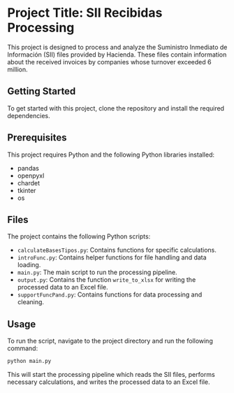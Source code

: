 # Project Title: SII Recibidas Processing

This project is designed to process and analyze the Suministro Inmediato de Información (SII) files provided by Hacienda. These files contain information about the received invoices by companies whose turnover exceeded 6 million.

## Getting Started

To get started with this project, clone the repository and install the required dependencies.

## Prerequisites

This project requires Python and the following Python libraries installed:

- pandas
- openpyxl
- chardet
- tkinter
- os

## Files

The project contains the following Python scripts:

- `calculateBasesTipos.py`: Contains functions for specific calculations.
- `introFunc.py`: Contains helper functions for file handling and data loading.
- `main.py`: The main script to run the processing pipeline.
- `output.py`: Contains the function `write_to_xlsx` for writing the processed data to an Excel file.
- `supportFuncPand.py`: Contains functions for data processing and cleaning.

## Usage
To run the script, navigate to the project directory and run the following command:

```sh
python main.py
```
This will start the processing pipeline which reads the SII files, performs necessary calculations, and writes the processed data to an Excel file.